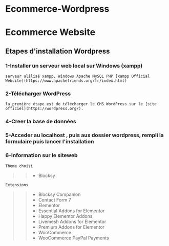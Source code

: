 # Ecommerce-Wordpress
# Ecommerce Website
## Etapes d'installation Wordpress
### 1-Installer un serveur web local sur Windows (xampp)

    serveur ulilisé xampp, Windows Apache MySQL PHP [xampp Official Website](https://www.apachefriends.org/fr/index.html)

### 2-Télécharger WordPress

    la première étape est de télécharger le CMS WordPress sur le [site officiel](https://wordpress.org/).

### 4-Creer la base de données
### 5-Acceder au localhost , puis aux dossier wordpress, rempli la formulaire puis lancer l'installation
### 6-Information sur le siteweb

    Theme choisi

>
>> - Blocksy


    Extensions

>>  - Blocksy Companion
>> - Contact Form 7
>> - Elementor
>> - Essential Addons for Elementor
>> - Happy Elementor Addons
>> - Livemesh Addons for Elementor
>> - Premium Addons for Elementor
>> - WooCommerce
>> - WooCommerce PayPal Payments

